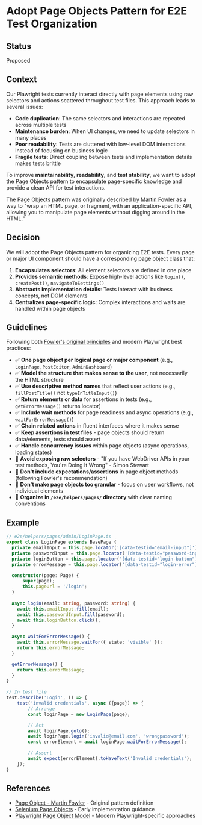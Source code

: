 # Adopt Page Objects Pattern for E2E Test Organization

## Status
Proposed

## Context

Our Plawright tests currently interact directly with page elements using raw selectors and actions scattered throughout test files. This approach leads to several issues:

- **Code duplication**: The same selectors and interactions are repeated across multiple tests
- **Maintenance burden**: When UI changes, we need to update selectors in many places
- **Poor readability**: Tests are cluttered with low-level DOM interactions instead of focusing on business logic
- **Fragile tests**: Direct coupling between tests and implementation details makes tests brittle

To improve **maintainability**, **readability**, and **test stability**, we want to adopt the Page Objects pattern to encapsulate page-specific knowledge and provide a clean API for test interactions.

The Page Objects pattern was originally described by [Martin Fowler](https://martinfowler.com/bliki/PageObject.html) as a way to "wrap an HTML page, or fragment, with an application-specific API, allowing you to manipulate page elements without digging around in the HTML."

## Decision

We will adopt the Page Objects pattern for organizing E2E tests. Every page or major UI component should have a corresponding page object class that:

1. **Encapsulates selectors**: All element selectors are defined in one place
2. **Provides semantic methods**: Expose high-level actions like `login()`, `createPost()`, `navigateToSettings()`
3. **Abstracts implementation details**: Tests interact with business concepts, not DOM elements
4. **Centralizes page-specific logic**: Complex interactions and waits are handled within page objects

## Guidelines

Following both [Fowler's original principles](https://martinfowler.com/bliki/PageObject.html) and modern Playwright best practices:

- ✅ **One page object per logical page or major component** (e.g., `LoginPage`, `PostEditor`, `AdminDashboard`)
- ✅ **Model the structure that makes sense to the user**, not necessarily the HTML structure
- ✅ **Use descriptive method names** that reflect user actions (e.g., `fillPostTitle()` not `typeInTitleInput()`)
- ✅ **Return elements or data** for assertions in tests (e.g., `getErrorMessage()` returns locator)
- ✅ **Include wait methods** for page readiness and async operations (e.g., `waitForErrorMessage()`)
- ✅ **Chain related actions** in fluent interfaces where it makes sense
- ✅ **Keep assertions in test files** - page objects should return data/elements, tests should assert
- ✅ **Handle concurrency issues** within page objects (async operations, loading states)
- 🚫 **Avoid exposing raw selectors** - "If you have WebDriver APIs in your test methods, You're Doing It Wrong" - Simon Stewart
- 🚫 **Don't include expectations/assertions** in page object methods (following Fowler's recommendation)
- 🚫 **Don't make page objects too granular** - focus on user workflows, not individual elements
- 📁 **Organize in `/e2e/helpers/pages/` directory** with clear naming conventions

## Example

```ts
// e2e/helpers/pages/admin/LoginPage.ts
export class LoginPage extends BasePage {
  private emailInput = this.page.locator('[data-testid="email-input"]');
  private passwordInput = this.page.locator('[data-testid="password-input"]');
  private loginButton = this.page.locator('[data-testid="login-button"]');
  private errorMessage = this.page.locator('[data-testid="login-error"]');

  constructor(page: Page) {
      super(page);
      this.pageUrl = '/login';
  }
  
  async login(email: string, password: string) {
    await this.emailInput.fill(email);
    await this.passwordInput.fill(password);
    await this.loginButton.click();
  }

  async waitForErrorMessage() {
    await this.errorMessage.waitFor({ state: 'visible' });
    return this.errorMessage;
  }

  getErrorMessage() {
    return this.errorMessage;
  }
}

// In test file
test.describe('Login', () => {
    test('invalid credentials', async ({page}) => {
        // Arrange
        const loginPage = new LoginPage(page);

        // Act
        await loginPage.goto();
        await loginPage.login('invalid@email.com', 'wrongpassword');
        const errorElement = await loginPage.waitForErrorMessage();

        // Assert
        await expect(errorElement).toHaveText('Invalid credentials');
    });
}
```

## References

- [Page Object - Martin Fowler](https://martinfowler.com/bliki/PageObject.html) - Original pattern definition
- [Selenium Page Objects](https://selenium-python.readthedocs.io/page-objects.html) - Early implementation guidance
- [Playwright Page Object Model](https://playwright.dev/docs/pom) - Modern Playwright-specific approaches

